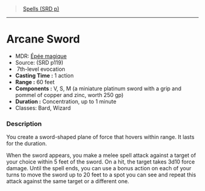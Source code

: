 ﻿---
!SpellItem
Family: SpellVO
Level: 7
Type: evocation
CastingTime: 1 action
Range: 60 feet
Components: V, S, M (a miniature platinum sword with a grip and pommel of copper and zinc, worth 250 gp)
Duration: Concentration, up to 1 minute
Classes: Bard, Wizard
Id: spells_vo.md#arcane-sword
ParentLink: spells_vo.md#spells-srd-p
Name: Arcane Sword
ParentName: Spells (SRD p)
NameLevel: 1
AltName: '[Épée magique](hd_spells_epee_magique.md)'
Source: (SRD p119)
Attributes:
  Name: Arcane Sword
  Markdown: >+
    # <!--Name-->Arcane Sword<!--/Name-->


    - MDR: <!--AltName-->[Épée magique](hd_spells_epee_magique.md)<!--/AltName-->

    - Source: <!--Source-->(SRD p119)<!--/Source-->

    -  <!--Level-->7<!--/Level-->th-level <!--Type-->evocation<!--/Type-->

    - **Casting Time :** <!--CastingTime-->1 action<!--/CastingTime-->

    - **Range :** <!--Range-->60 feet<!--/Range-->

    - **Components :** <!--Components-->V, S, M (a miniature platinum sword with a grip and pommel of copper and zinc, worth 250 gp)<!--/Components-->

    - **Duration :** <!--Duration-->Concentration, up to 1 minute<!--/Duration-->

    - Classes: <!--Classes-->Bard, Wizard<!--/Classes-->


    ### Description


    You create a sword-shaped plane of force that hovers within range. It lasts for the duration.


    When the sword appears, you make a melee spell attack against a target of your choice within 5 feet of the sword. On a hit, the target takes 3d10 force damage. Until the spell ends, you can use a bonus action on each of your turns to move the sword up to 20 feet to a spot you can see and repeat this attack against the same target or a different one.

  AltName: '[Épée magique](hd_spells_epee_magique.md)'
  Source: (SRD p119)
  Level: 7
  Type: evocation
  CastingTime: 1 action
  Range: 60 feet
  Components: V, S, M (a miniature platinum sword with a grip and pommel of copper and zinc, worth 250 gp)
  Duration: Concentration, up to 1 minute
  Classes: Bard, Wizard
AttributesDictionary: >+
  Name: Arcane Sword

  Markdown: >+

    # <!--Name-->Arcane Sword<!--/Name-->





    - MDR: <!--AltName-->[Épée magique](hd_spells_epee_magique.md)<!--/AltName-->



    - Source: <!--Source-->(SRD p119)<!--/Source-->



    -  <!--Level-->7<!--/Level-->th-level <!--Type-->evocation<!--/Type-->



    - **Casting Time :** <!--CastingTime-->1 action<!--/CastingTime-->



    - **Range :** <!--Range-->60 feet<!--/Range-->



    - **Components :** <!--Components-->V, S, M (a miniature platinum sword with a grip and pommel of copper and zinc, worth 250 gp)<!--/Components-->



    - **Duration :** <!--Duration-->Concentration, up to 1 minute<!--/Duration-->



    - Classes: <!--Classes-->Bard, Wizard<!--/Classes-->





    ### Description





    You create a sword-shaped plane of force that hovers within range. It lasts for the duration.





    When the sword appears, you make a melee spell attack against a target of your choice within 5 feet of the sword. On a hit, the target takes 3d10 force damage. Until the spell ends, you can use a bonus action on each of your turns to move the sword up to 20 feet to a spot you can see and repeat this attack against the same target or a different one.



  AltName: '[Épée magique](hd_spells_epee_magique.md)'

  Source: (SRD p119)

  Level: 7

  Type: evocation

  CastingTime: 1 action

  Range: 60 feet

  Components: V, S, M (a miniature platinum sword with a grip and pommel of copper and zinc, worth 250 gp)

  Duration: Concentration, up to 1 minute

  Classes: Bard, Wizard

---
> [Spells (SRD p)](srd_spells.md)

---

# Arcane Sword

- MDR: [Épée magique](hd_spells_epee_magique.md)
- Source: (SRD p119)
-  7th-level evocation
- **Casting Time :** 1 action
- **Range :** 60 feet
- **Components :** V, S, M (a miniature platinum sword with a grip and pommel of copper and zinc, worth 250 gp)
- **Duration :** Concentration, up to 1 minute
- Classes: Bard, Wizard

### Description

You create a sword-shaped plane of force that hovers within range. It lasts for the duration.

When the sword appears, you make a melee spell attack against a target of your choice within 5 feet of the sword. On a hit, the target takes 3d10 force damage. Until the spell ends, you can use a bonus action on each of your turns to move the sword up to 20 feet to a spot you can see and repeat this attack against the same target or a different one.

